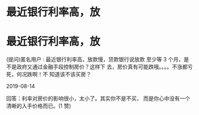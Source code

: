 # 最近银行利率高，放

# 最近银行利率高，放

(提问)匿名用户 : 最近银行利率高，放款慢，贷款银行说放款 至少等 3 个月，是不是政府又通过金融手段控制房价？这样下 去，房价真有可能跌哦。。。。不涨都亏死，何况跌啊！不 知道该不该买房？

2019-08-14

回答：利率对房价的影响很小，太小了。其实你不是不买， 而是你心中没有一个清晰的入手价格而已。(1 赞)